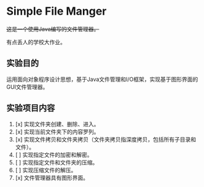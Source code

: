 # Simple File Manger

~~这是一个使用Java编写的文件管理器。~~

有点丢人的学校大作业。

## 实验目的
运用面向对象程序设计思想，基于Java文件管理和I/O框架，实现基于图形界面的GUI文件管理器。

## 实验项目内容
1. [x] 实现文件夹创建、删除、进入。
2. [x] 实现当前文件夹下的内容罗列。
3. [x] 实现文件拷贝和文件夹拷贝（文件夹拷贝指深度拷贝，包括所有子目录和文件）。
4. [ ] 实现指定文件的加密和解密。
5. [ ] 实现指定文件和文件夹的压缩。
6. [ ] 实现压缩文件的解压。
7. [x] 文件管理器具有图形界面。